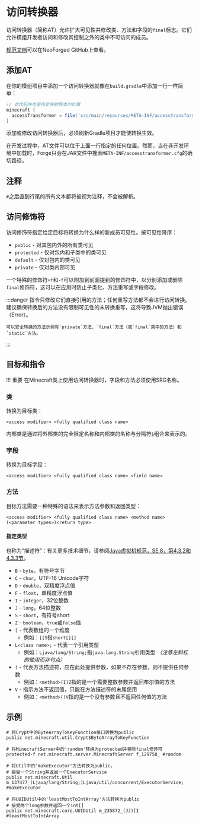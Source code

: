 访问转换器
=========

访问转换器（简称AT）允许扩大可见性并修改类、方法和字段的`final`标志。它们允许模组开发者访问和修改其控制之外的类中不可访问的成员。

[规范文档][specs]可以在NeoForged GitHub上查看。

添加AT
------

在你的模组项目中添加一个访问转换器就像在`build.gradle`中添加一行一样简单：

```groovy
// 此代码块也是指定映射版本的位置
minecraft {
  accessTransformer = file('src/main/resources/META-INF/accesstransformer.cfg')
}
```

添加或修改访问转换器后，必须刷新Gradle项目才能使转换生效。

在开发过程中，AT文件可以位于上面一行指定的任何位置。然而，当在非开发环境中加载时，Forge只会在JAR文件中搜索`META-INF/accesstransformer.cfg`的确切路径。

注释
----

`#`之后直到行尾的所有文本都将被视为注释，不会被解析。

访问修饰符
---------

访问修饰符指定给定目标将转换为什么样的新成员可见性。按可见性降序：

* `public` - 对其包内外的所有类可见
* `protected` - 仅对包内和子类中的类可见
* `default` - 仅对包内的类可见
* `private` - 仅对类内部可见

一个特殊的修饰符`+f`和`-f`可以附加到前面提到的修饰符中，以分别添加或删除`final`修饰符，这可以在应用时防止子类化、方法重写或字段修改。

:::danger
    指令只修改它们直接引用的方法；任何重写方法都不会进行访问转换。建议确保转换后的方法没有限制可见性的未转换重写，这将导致JVM抛出错误（Error）。
    
    可以安全转换的方法示例有`private`方法、`final`方法（或`final`类中的方法）和`static`方法。
:::

目标和指令
---------

!!! 重要
    在Minecraft类上使用访问转换器时，字段和方法必须使用SRG名称。

### 类
转换为目标类：
```
<access modifier> <fully qualified class name>
```
内部类是通过将外部类的完全限定名称和内部类的名称与分隔符`$`组合来表示的。

### 字段
转换为目标字段：
```
<access modifier> <fully qualified class name> <field name>
```

### 方法
目标方法需要一种特殊的语法来表示方法参数和返回类型：
```
<access modifier> <fully qualified class name> <method name>(<parameter types>)<return type>
```

#### 指定类型

也称为“描述符”：有关更多技术细节，请参阅[Java虚拟机规范，SE 8，第4.3.2和4.3.3节][jvmdescriptors]。

* `B` - `byte`，有符号字节
* `C` - `char`，UTF-16 Unicode字符
* `D` - `double`，双精度浮点值
* `F` - `float`，单精度浮点值
* `I` - `integer`，32位整数
* `J` - `long`，64位整数
* `S` - `short`，有符号short
* `Z` - `boolean`，`true`或`false`值
* `[` - 代表数组的一个维度
  * 例如：`[[S`指`short[][]`
* `L<class name>;` - 代表一个引用类型
  * 例如：`Ljava/lang/String;`指`java.lang.String`引用类型 _（注意左斜杠的使用而非句点）_
* `(` - 代表方法描述符，应在此处提供参数，如果不存在参数，则不提供任何参数
  * 例如：`<method>(I)Z`指的是一个需要整数参数并返回布尔值的方法
* `V` - 指示方法不返回值，只能在方法描述符的末尾使用
  * 例如：`<method>()V`指的是一个没有参数且不返回任何值的方法

示例
----

```
# 将Crypt中的ByteArrayToKeyFunction接口转换为public
public net.minecraft.util.Crypt$ByteArrayToKeyFunction

# 将MinecraftServer中的'random'转换为protected并移除final修饰符
protected-f net.minecraft.server.MinecraftServer f_129758_ #random

# 将Util中的'makeExecutor'方法转换为public，
# 接受一个String并返回一个ExecutorService
public net.minecraft.Util m_137477_(Ljava/lang/String;)Ljava/util/concurrent/ExecutorService; #makeExecutor

# 将UUIDUtil中的'leastMostToIntArray'方法转换为public
# 接受两个long参数并返回一个int[]
public net.minecraft.core.UUIDUtil m_235872_(JJ)[I #leastMostToIntArray
```

[specs]: https://github.com/NeoForged/AccessTransformers/blob/master/FMLAT.md
[jvmdescriptors]: https://docs.oracle.com/javase/specs/jvms/se8/html/jvms-4.html#jvms-4.3.2
